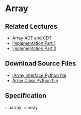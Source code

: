# Array

## Related Lectures

- [Array ADT and CDT](https://slides.com/lucascordova/arrays/fullscreen?token=uC6B7f5Y)
- [Implementation Part 1](https://slides.com/lucascordova/arrays-a2c2f0/fullscreen?token=OH-4PDzz)
- [Implementation Part 2](https://slides.com/lucascordova/arrays-part-three/fullscreen?token=H3geHFWx )

## Download Source Files

- [IArray Interface Python file](../iarray.py)
- [Array Class Python file](../array.py)

## Specification

::: iarray
::: array
